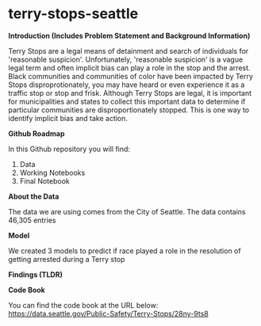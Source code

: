 # terry-stops-seattle

**Introduction (Includes Problem Statement and Background Information)**

Terry Stops are a legal means of detainment and search of individuals for 'reasonable suspicion'. Unfortunately, 'reasonable suspicion' is a vague legal term and often implicit bias can play a role in the stop and the arrest. Black communities and communities of color have been impacted by Terry Stops disproprotionately, you may have heard or even experience it as a traffic stop or stop and frisk. Although Terry Stops are legal, it is important for municipalities and states to collect this important data to determine if particular communities are disproportionately stopped. This is one way to identify implicit bias and take action. 

**Github Roadmap**

In this Github repository you will find:

1.  Data
2.  Working Notebooks
3.  Final Notebook

**About the Data**

The data we are using comes from the City of Seattle. The data contains 46,305 entries

**Model**

We created 3 models to predict if race played a role in the resolution of getting arrested during a Terry stop


**Findings (TLDR)**



**Code Book**

You can find the code book at the URL below:
https://data.seattle.gov/Public-Safety/Terry-Stops/28ny-9ts8
